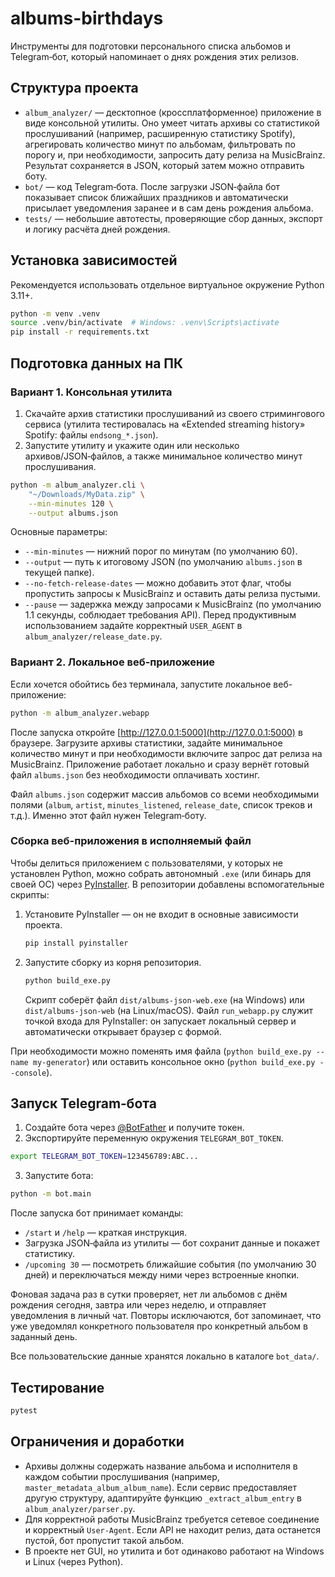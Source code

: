 # albums-birthdays

Инструменты для подготовки персонального списка альбомов и Telegram‑бот, который напоминает о днях рождения этих релизов.

## Структура проекта

* `album_analyzer/` — десктопное (кроссплатформенное) приложение в виде консольной утилиты. Оно умеет читать архивы со статистикой прослушиваний (например, расширенную статистику Spotify), агрегировать количество минут по альбомам, фильтровать по порогу и, при необходимости, запросить дату релиза на MusicBrainz. Результат сохраняется в JSON, который затем можно отправить боту.
* `bot/` — код Telegram‑бота. После загрузки JSON‑файла бот показывает список ближайших праздников и автоматически присылает уведомления заранее и в сам день рождения альбома.
* `tests/` — небольшие автотесты, проверяющие сбор данных, экспорт и логику расчёта дней рождения.

## Установка зависимостей

Рекомендуется использовать отдельное виртуальное окружение Python 3.11+.

```bash
python -m venv .venv
source .venv/bin/activate  # Windows: .venv\Scripts\activate
pip install -r requirements.txt
```

## Подготовка данных на ПК

### Вариант 1. Консольная утилита

1. Скачайте архив статистики прослушиваний из своего стримингового сервиса (утилита тестировалась на «Extended streaming history» Spotify: файлы `endsong_*.json`).
2. Запустите утилиту и укажите один или несколько архивов/JSON‑файлов, а также минимальное количество минут прослушивания.

```bash
python -m album_analyzer.cli \
    "~/Downloads/MyData.zip" \
    --min-minutes 120 \
    --output albums.json
```

Основные параметры:

* `--min-minutes` — нижний порог по минутам (по умолчанию 60).
* `--output` — путь к итоговому JSON (по умолчанию `albums.json` в текущей папке).
* `--no-fetch-release-dates` — можно добавить этот флаг, чтобы пропустить запросы к MusicBrainz и оставить даты релиза пустыми.
* `--pause` — задержка между запросами к MusicBrainz (по умолчанию 1.1 секунды, соблюдает требования API). Перед продуктивным использованием задайте корректный `USER_AGENT` в `album_analyzer/release_date.py`.

### Вариант 2. Локальное веб-приложение

Если хочется обойтись без терминала, запустите локальное веб-приложение:

```bash
python -m album_analyzer.webapp
```

После запуска откройте [http://127.0.0.1:5000](http://127.0.0.1:5000) в браузере. Загрузите архивы статистики, задайте минимальное количество минут и при необходимости включите запрос дат релиза на MusicBrainz. Приложение работает локально и сразу вернёт готовый файл `albums.json` без необходимости оплачивать хостинг.

Файл `albums.json` содержит массив альбомов со всеми необходимыми полями (`album`, `artist`, `minutes_listened`, `release_date`, список треков и т.д.). Именно этот файл нужен Telegram‑боту.

### Сборка веб-приложения в исполняемый файл

Чтобы делиться приложением с пользователями, у которых не установлен Python, можно собрать автономный `.exe` (или бинарь для своей ОС) через [PyInstaller](https://pyinstaller.org/). В репозитории добавлены вспомогательные скрипты:

1. Установите PyInstaller — он не входит в основные зависимости проекта.

   ```bash
   pip install pyinstaller
   ```

2. Запустите сборку из корня репозитория.

   ```bash
   python build_exe.py
   ```

   Скрипт соберёт файл `dist/albums-json-web.exe` (на Windows) или `dist/albums-json-web` (на Linux/macOS). Файл `run_webapp.py` служит точкой входа для PyInstaller: он запускает локальный сервер и автоматически открывает браузер с формой.

При необходимости можно поменять имя файла (`python build_exe.py --name my-generator`) или оставить консольное окно (`python build_exe.py --console`).

## Запуск Telegram‑бота

1. Создайте бота через [@BotFather](https://t.me/BotFather) и получите токен.
2. Экспортируйте переменную окружения `TELEGRAM_BOT_TOKEN`.

```bash
export TELEGRAM_BOT_TOKEN=123456789:ABC...
```

3. Запустите бота:

```bash
python -m bot.main
```

После запуска бот принимает команды:

* `/start` и `/help` — краткая инструкция.
* Загрузка JSON‑файла из утилиты — бот сохранит данные и покажет статистику.
* `/upcoming 30` — посмотреть ближайшие события (по умолчанию 30 дней) и переключаться между ними через встроенные кнопки.

Фоновая задача раз в сутки проверяет, нет ли альбомов с днём рождения сегодня, завтра или через неделю, и отправляет уведомления в личный чат. Повторы исключаются, бот запоминает, что уже уведомлял конкретного пользователя про конкретный альбом в заданный день.

Все пользовательские данные хранятся локально в каталоге `bot_data/`.

## Тестирование

```bash
pytest
```

## Ограничения и доработки

* Архивы должны содержать название альбома и исполнителя в каждом событии прослушивания (например, `master_metadata_album_album_name`). Если сервис предоставляет другую структуру, адаптируйте функцию `_extract_album_entry` в `album_analyzer/parser.py`.
* Для корректной работы MusicBrainz требуется сетевое соединение и корректный `User-Agent`. Если API не находит релиз, дата останется пустой, бот пропустит такой альбом.
* В проекте нет GUI, но утилита и бот одинаково работают на Windows и Linux (через Python).
